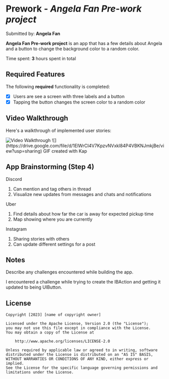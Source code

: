# Prework - *Angela Fan Pre-work project*

Submitted by: **Angela Fan**

**Angela Fan Pre-work project** is an app that has a few details about Angela and a button to change the background color to a random color.

Time spent: **3** hours spent in total

## Required Features

The following **required** functionality is completed:

- [x] Users are see a screen with three labels and a button
- [x] Tapping the button changes the screen color to a random color
 
## Video Walkthrough

Here's a walkthrough of implemented user stories:

<img src='http://i.imgur.com/link/to/your/gif/file.gif' title='Video Walkthrough' width='' alt='Video Walkthrough' />
![](https://drive.google.com/file/d/1ElWrCI4V7KpzvNVxkl84P4VBKNJmkjBe/view?usp=sharing)
<!-- Replace this with whatever GIF tool you used! -->
GIF created with Kap 
<!-- Recommended tools:
[Kap](https://getkap.co/) for macOS
[ScreenToGif](https://www.screentogif.com/) for Windows
[peek](https://github.com/phw/peek) for Linux. -->

## App Brainstorming (Step 4)
Discord
1. Can mention and tag others in thread
2. Visualize new updates from messages and chats and notifications

Uber
1. Find details about how far the car is away for expected pickup time
2. Map showing where you are currently

Instagram
1. Sharing stories with others
2. Can update different settings for a post
   
## Notes

Describe any challenges encountered while building the app.

I encountered a challenge while trying to create the IBAction and getting it updated to being UIButton.

## License

    Copyright [2023] [name of copyright owner]

    Licensed under the Apache License, Version 2.0 (the "License");
    you may not use this file except in compliance with the License.
    You may obtain a copy of the License at

        http://www.apache.org/licenses/LICENSE-2.0

    Unless required by applicable law or agreed to in writing, software
    distributed under the License is distributed on an "AS IS" BASIS,
    WITHOUT WARRANTIES OR CONDITIONS OF ANY KIND, either express or implied.
    See the License for the specific language governing permissions and
    limitations under the License.
